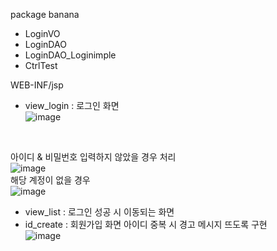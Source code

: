 package banana
- LoginVO
- LoginDAO
- LoginDAO_Loginimple
- CtrlTest


WEB-INF/jsp
- view_login : 로그인 화면 <br/>
![image](https://user-images.githubusercontent.com/97445004/152490133-1172f2b8-581d-4d3f-89ab-16eff46436ad.png)
<br/>

아이디 & 비밀번호 입력하지 않았을 경우 처리<br/>
![image](https://user-images.githubusercontent.com/97445004/152490196-033f9db9-186f-48e0-93a7-1b1b19a87112.png)
<br/>
해당 계정이 없을 경우<br/>
![image](https://user-images.githubusercontent.com/97445004/152490189-2529ad20-723c-4273-bc1a-980c1bbbe182.png)
<br/>

- view_list : 로그인 성공 시 이동되는 화면
- id_create : 회원가입 화면
아이디 중복 시 경고 메시지 뜨도록 구현<br/>
![image](https://user-images.githubusercontent.com/97445004/152490254-232c0dd9-4b9b-4362-a1e1-6b92f7829dc6.png)
<br/>


